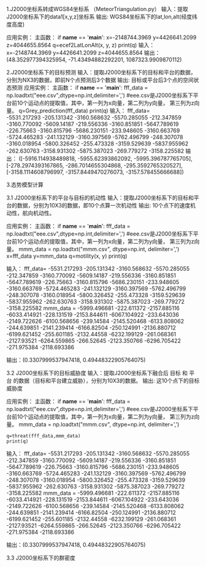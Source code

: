 1.J2000坐标系转成WGS84坐标系 （MeteorTriangulation.py） 
输入：提取J2000坐标系下的data1[x,y,z]坐标系
输出: WGS84坐标系下的lat,lon,alt(经度纬度高度)

应用实例：
主函数：
if __name__ == '__main__':
     x=-2148744.3969
     y=4426641.2099
     z=4044655.8564
     q=ecef2LatLonAlt(x, y, z)
     print(q)
输入：
     x=-2148744.3969
     y=4426641.2099
     z=4044655.8564
输出：(48.352977394325954, -71.43494882292201, 1087323.9909870112)

2.J2000坐标系下的目标预测
输入：提取J2000坐标系下的目标和平台的数据，分别为NX3的数据，即前N个点预测后3个数据
输出:  目标或平台后3个点的空间状态预测
应用实例：
主函数：
if __name__ == '__main__':
    fff_data = np.loadtxt("eee.csv",dtype=np.int,delimiter=',') #eee.csv是J2000坐标系下平台前10个运动点的提取值，其中，第一列为x向量，第二列为y向量， 第三列为z向量。
    q=Grey_prediction(fff_data)
    print(q)
输入：
fff_data=                                      
-5531.217293	-205.131342	-3160.568632
-5570.285055	-212.347859	-3160.770092
-5609.14187	-219.556336	-3160.851851
-5647.789619	-226.75663	-3160.815796
-5686.230151	-233.948605	-3160.663769
-5724.465283	-241.132129	-3160.397569
-5762.496799	-248.307078	-3160.018954
-5800.326452	-255.473328	-3159.529639
-5837.955962	-262.630763	-3158.931302
-5875.387023	-269.779272	-3158.225582
输出：
([-5916.114938489818, -5955.62393862092, -5995.396787765705], [-278.2974393167865, -286.7014655304868, -295.3592765320527], [-3158.1114608796997, -3157.8449470276073, -3157.578455666688])

3.态势模型计算

3.1 J2000坐标系下的平台与目标的机动性
输入：提取J2000坐标系下的目标和平台的数据，分别为10X3的数据，即10个点算一次机动性
输出:  10个点下的速度机动性，航向机动性。

应用实例：
主函数：
if __name__ == '__main__':
    fff_data = np.loadtxt("eee.csv",dtype=np.int,delimiter=',') #eee.csv是J2000坐标系下平台前10个运动点的提取值，其中，第一列为x向量，第二列为y向量， 第三列为z向量。
    mmm_data = np.loadtxt("mmm.csv", dtype=np.int, delimiter=',')
    x=fff_data
    y=mmm_data
    q=motility(x, y)
    print(q)

输入： 
fff_data=
-5531.217293	-205.131342	-3160.568632
-5570.285055	-212.347859	-3160.770092
-5609.14187	-219.556336	-3160.851851
-5647.789619	-226.75663	-3160.815796
-5686.230151	-233.948605	-3160.663769
-5724.465283	-241.132129	-3160.397569
-5762.496799	-248.307078	-3160.018954
-5800.326452	-255.473328	-3159.529639
-5837.955962	-262.630763	-3158.931302
-5875.387023	-269.779272	-3158.225582
 mmm_data = 
-5999.496681	-222.611372	-2157.885116
-6033.414921	-228.131519	-2153.844611
-6067.104922	-233.643036	-2149.722626
-6100.568656	-239.14584	-2145.520468
-6133.808062	-244.639851	-2141.239414
-6166.82504	-250.124991	-2136.880712
-6199.621452	-255.601185	-2132.44558
-6232.199129	-261.068361	-2127.93521
-6264.559865	-266.52645	-2123.350766
-6296.705422	-271.975384	-2118.693386

输出：(0.3307999537947418, 0.49448322905764075)

3.2 J2000坐标系下的目标威胁度
输入：提取J2000坐标系下融合后 目标 和 平台 的数据（目标和平台建立威胁），分别为10X3的数据。
输出:  这10个点下的目标威胁度

应用实例：
主函数：
if __name__ == '__main__':
    fff_data = np.loadtxt("eee.csv",dtype=np.int,delimiter=',') #eee.csv是J2000坐标系下平台前10个运动点的提取值，其中，第一列为x向量，第二列为y向量， 第三列为z向量。
    mmm_data = np.loadtxt("mmm.csv", dtype=np.int, delimiter=',')

    q=threat(fff_data,mmm_data)
    print(q)

输入： 
fff_data=
-5531.217293	-205.131342	-3160.568632
-5570.285055	-212.347859	-3160.770092
-5609.14187	-219.556336	-3160.851851
-5647.789619	-226.75663	-3160.815796
-5686.230151	-233.948605	-3160.663769
-5724.465283	-241.132129	-3160.397569
-5762.496799	-248.307078	-3160.018954
-5800.326452	-255.473328	-3159.529639
-5837.955962	-262.630763	-3158.931302
-5875.387023	-269.779272	-3158.225582
 mmm_data = 
-5999.496681	-222.611372	-2157.885116
-6033.414921	-228.131519	-2153.844611
-6067.104922	-233.643036	-2149.722626
-6100.568656	-239.14584	-2145.520468
-6133.808062	-244.639851	-2141.239414
-6166.82504	-250.124991	-2136.880712
-6199.621452	-255.601185	-2132.44558
-6232.199129	-261.068361	-2127.93521
-6264.559865	-266.52645	-2123.350766
-6296.705422	-271.975384	-2118.693386

输出：(0.3307999537947418, 0.49448322905764075)

3.3 J2000坐标系下的群密度


